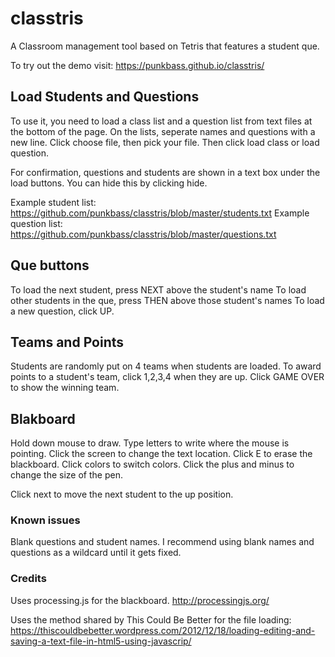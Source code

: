 # classtris
A Classroom management tool based on Tetris that features a student que.

To try out the demo visit: https://punkbass.github.io/classtris/

## Load Students and Questions

To use it, you need to load a class list and a question list from text files at the bottom of the page. On the lists, seperate names and questions with a new line. 
Click choose file, then pick your file. Then click load class or load question.

For confirmation, questions and students are shown in a text box under the load buttons. You can hide this by clicking hide.

Example student list: https://github.com/punkbass/classtris/blob/master/students.txt
Example question list: https://github.com/punkbass/classtris/blob/master/questions.txt

## Que buttons

To load the next student, press NEXT above the student's name
To load other students in the que, press THEN above those student's names
To load a new question, click UP.

## Teams and Points

Students are randomly put on 4 teams when students are loaded. To award points to a student's team, click 1,2,3,4 when they are up. Click GAME OVER to show the winning team.

## Blakboard

 Hold down mouse to draw. Type letters to write where the mouse is pointing. Click the screen to change the text location.
 Click E to erase the blackboard. Click colors to switch colors. Click the plus and minus to change the size of the pen.
 
 Click next to move the next student to the up position.
 
### Known issues
Blank questions and student names. I recommend using blank names and questions as a wildcard until it gets fixed. 

### Credits
 
Uses processing.js for the blackboard. http://processingjs.org/

Uses the method shared by This Could Be Better for the file loading: https://thiscouldbebetter.wordpress.com/2012/12/18/loading-editing-and-saving-a-text-file-in-html5-using-javascrip/

